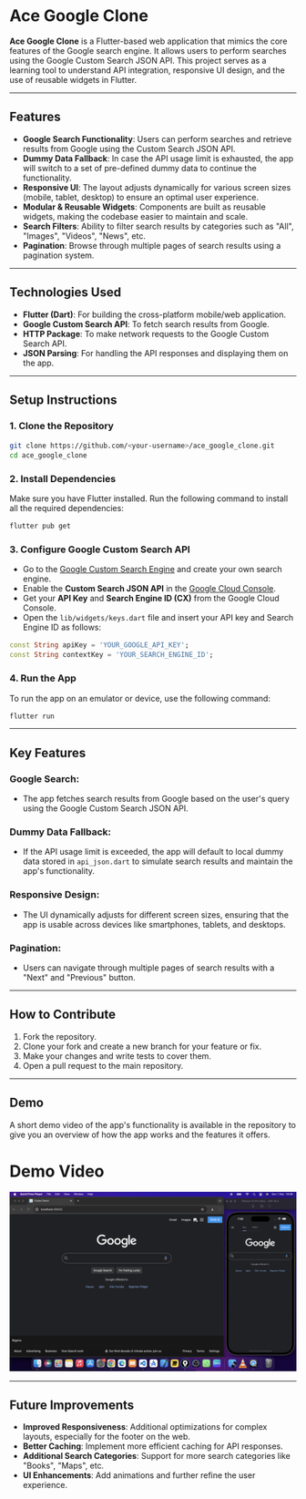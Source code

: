 # Ace Google Clone

**Ace Google Clone** is a Flutter-based web application that mimics the core features of the Google search engine. It allows users to perform searches using the Google Custom Search JSON API. This project serves as a learning tool to understand API integration, responsive UI design, and the use of reusable widgets in Flutter.

---

## Features
- **Google Search Functionality**: Users can perform searches and retrieve results from Google using the Custom Search JSON API.
- **Dummy Data Fallback**: In case the API usage limit is exhausted, the app will switch to a set of pre-defined dummy data to continue the functionality.
- **Responsive UI**: The layout adjusts dynamically for various screen sizes (mobile, tablet, desktop) to ensure an optimal user experience.
- **Modular & Reusable Widgets**: Components are built as reusable widgets, making the codebase easier to maintain and scale.
- **Search Filters**: Ability to filter search results by categories such as "All", "Images", "Videos", "News", etc.
- **Pagination**: Browse through multiple pages of search results using a pagination system.

---

## Technologies Used
- **Flutter (Dart)**: For building the cross-platform mobile/web application.
- **Google Custom Search API**: To fetch search results from Google.
- **HTTP Package**: To make network requests to the Google Custom Search API.
- **JSON Parsing**: For handling the API responses and displaying them on the app.

---

## Setup Instructions

### 1. Clone the Repository

```bash
git clone https://github.com/<your-username>/ace_google_clone.git
cd ace_google_clone
```

### 2. Install Dependencies

Make sure you have Flutter installed. Run the following command to install all the required dependencies:

```bash
flutter pub get
```

### 3. Configure Google Custom Search API

- Go to the [Google Custom Search Engine](https://cse.google.com/cse/) and create your own search engine.
- Enable the **Custom Search JSON API** in the [Google Cloud Console](https://console.cloud.google.com/).
- Get your **API Key** and **Search Engine ID (CX)** from the Google Cloud Console.
- Open the `lib/widgets/keys.dart` file and insert your API key and Search Engine ID as follows:

```dart
const String apiKey = 'YOUR_GOOGLE_API_KEY';
const String contextKey = 'YOUR_SEARCH_ENGINE_ID';
```

### 4. Run the App

To run the app on an emulator or device, use the following command:

```bash
flutter run
```

---

## Key Features

### Google Search:
- The app fetches search results from Google based on the user's query using the Google Custom Search JSON API.
  
### Dummy Data Fallback:
- If the API usage limit is exceeded, the app will default to local dummy data stored in `api_json.dart` to simulate search results and maintain the app's functionality.
  
### Responsive Design:
- The UI dynamically adjusts for different screen sizes, ensuring that the app is usable across devices like smartphones, tablets, and desktops.
  
### Pagination:
- Users can navigate through multiple pages of search results with a "Next" and "Previous" button.

---

## How to Contribute

1. Fork the repository.
2. Clone your fork and create a new branch for your feature or fix.
3. Make your changes and write tests to cover them.
4. Open a pull request to the main repository.

---

## Demo

A short demo video of the app's functionality is available in the repository to give you an overview of how the app works and the features it offers.
# Demo Video

[![Demo Video](Untitled.png)](https://youtu.be/_NLpDTlHsxk)


---

## Future Improvements
- **Improved Responsiveness**: Additional optimizations for complex layouts, especially for the footer on the web.
- **Better Caching**: Implement more efficient caching for API responses.
- **Additional Search Categories**: Support for more search categories like "Books", "Maps", etc.
- **UI Enhancements**: Add animations and further refine the user experience.
